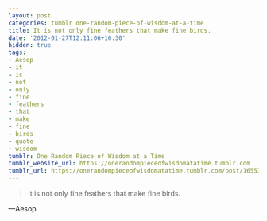 ```yaml
---
layout: post
categories: tumblr one-random-piece-of-wisdom-at-a-time
title: It is not only fine feathers that make fine birds.
date: '2012-01-27T12:11:06+10:30'
hidden: true
tags:
- Aesop
- it
- is
- not
- only
- fine
- feathers
- that
- make
- fine
- birds
- quote
- wisdom
tumblr: One Random Piece of Wisdom at a Time
tumblr_website_url: https://onerandompieceofwisdomatatime.tumblr.com
tumblr_url: https://onerandompieceofwisdomatatime.tumblr.com/post/16553732847/it-is-not-only-fine-feathers-that-make-fine-birds
---
```

> It is not only fine feathers that make fine birds.

—Aesop

